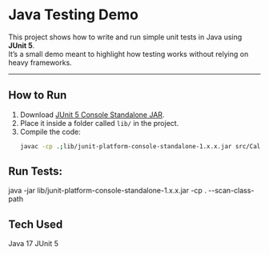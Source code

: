 # Java Testing Demo

This project shows how to write and run simple unit tests in Java using **JUnit 5**.  
It’s a small demo meant to highlight how testing works without relying on heavy frameworks.

---

## How to Run

1. Download [JUnit 5 Console Standalone JAR](https://search.maven.org/artifact/org.junit.platform/junit-platform-console-standalone).  
2. Place it inside a folder called `lib/` in the project.  
3. Compile the code:
   ```bash
   javac -cp .;lib/junit-platform-console-standalone-1.x.x.jar src/Calculator.java test/CalculatorTest.java


## Run Tests:

java -jar lib/junit-platform-console-standalone-1.x.x.jar -cp . --scan-class-path

## **Tech Used**

Java 17
JUnit 5
